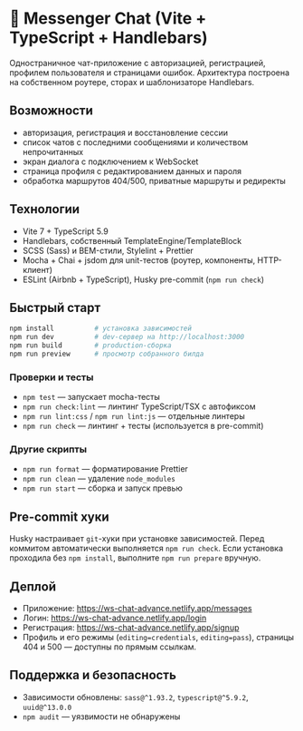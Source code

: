 # 🧩 Messenger Chat (Vite + TypeScript + Handlebars)

Одностраничное чат-приложение с авторизацией, регистрацией, профилем пользователя и страницами ошибок. Архитектура построена на собственном роутере, сторах и шаблонизаторе Handlebars.

## Возможности

- авторизация, регистрация и восстановление сессии
- список чатов с последними сообщениями и количеством непрочитанных
- экран диалога с подключением к WebSocket
- страница профиля с редактированием данных и пароля
- обработка маршрутов 404/500, приватные маршруты и редиректы

## Технологии

- Vite 7 + TypeScript 5.9
- Handlebars, собственный TemplateEngine/TemplateBlock
- SCSS (Sass) и BEM-стили, Stylelint + Prettier
- Mocha + Chai + jsdom для unit-тестов (роутер, компоненты, HTTP-клиент)
- ESLint (Airbnb + TypeScript), Husky pre-commit (`npm run check`)

## Быстрый старт

```bash
npm install          # установка зависимостей
npm run dev          # dev-сервер на http://localhost:3000
npm run build        # production-сборка
npm run preview      # просмотр собранного билда
```

### Проверки и тесты

- `npm test` — запускает mocha-тесты
- `npm run check:lint` — линтинг TypeScript/TSX с автофиксом
- `npm run lint:css` / `npm run lint:js` — отдельные линтеры
- `npm run check` — линтинг + тесты (используется в pre-commit)

### Другие скрипты

- `npm run format` — форматирование Prettier
- `npm run clean` — удаление `node_modules`
- `npm run start` — сборка и запуск превью

## Pre-commit хуки

Husky настраивает `git`-хуки при установке зависимостей. Перед коммитом автоматически выполняется `npm run check`. Если установка проходила без `npm install`, выполните `npm run prepare` вручную.

## Деплой

- Приложение: https://ws-chat-advance.netlify.app/messages
- Логин: https://ws-chat-advance.netlify.app/login
- Регистрация: https://ws-chat-advance.netlify.app/signup
- Профиль и его режимы (`editing=credentials`, `editing=pass`), страницы 404 и 500 — доступны по прямым ссылкам.

## Поддержка и безопасность

- Зависимости обновлены: `sass@^1.93.2`, `typescript@^5.9.2`, `uuid@^13.0.0`
- `npm audit` — уязвимости не обнаружены
